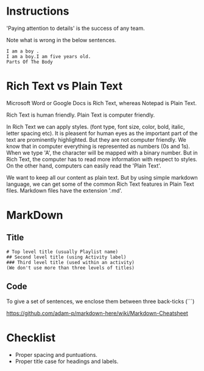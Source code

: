 # Instructions

'Paying attention to details' is the success of any team.

Note what is wrong in the below sentences.

```
I am a boy .
I am a boy.I am five years old.
Parts Of The Body
```

# Rich Text vs Plain Text

Microsoft Word or Google Docs is Rich Text, whereas Notepad is Plain Text.

Rich Text is human friendly. Plain Text is computer friendly.

In Rich Text we can apply styles. (font type, font size, color, bold, italic,
letter spacing etc). It is pleasent for human eyes as the important part of the
text are prominently highlighted. But they are not computer friendly. We know
that in computer everything is represented as numbers (0s and 1s). When we type
'A', the character will be mapped with a binary number. But in Rich Text, the
computer has to read more information with respect to styles. On the other hand,
computers can easily read the 'Plain Text'.

We want to keep all our content as plain text. But by using simple markdown
language, we can get some of the common Rich Text features in Plain Text files.
Markdown files have the extension '.md'.

# MarkDown

## Title

```
# Top level title (usually Playlist name)
## Second level title (using Activity label)
### Third level title (used within an activity)
(We don't use more than three levels of titles)
```

## Code

To give a set of sentences, we enclose them between three back-ticks (```)

https://github.com/adam-p/markdown-here/wiki/Markdown-Cheatsheet

# Checklist

- Proper spacing and puntuations.
- Proper title case for headings and labels.
